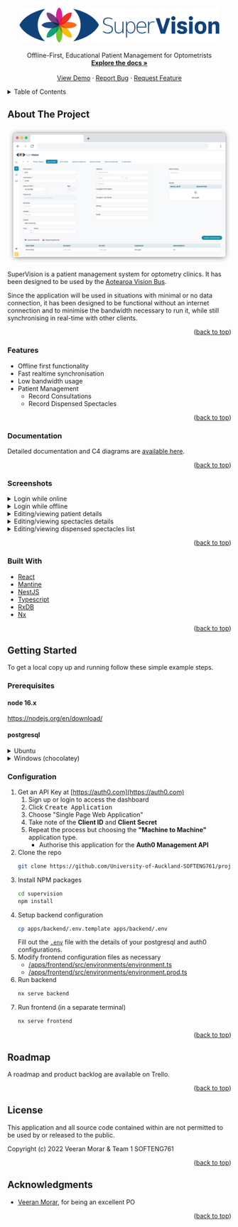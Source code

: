 <a name="readme-top"></a>

<div align="center">
  <h3>
    <a href="https://github.com/University-of-Auckland-SOFTENG761/project-team-1">
      <img src="/assets/logo.svg" alt="SuperVision" width="450">
    </a>
  </h3>

  <p align="center">
    Offline-First, Educational Patient Management for Optometrists
    <br />
    <a href="/apps/c4-diagram/docs/README.md"><strong>Explore the docs »</strong></a>
    <br />
    <br />
    <a href="https://uoa-supervision.org">View Demo</a>
    ·
    <a href="https://github.com/University-of-Auckland-SOFTENG761/project-team-1/issues">Report Bug</a>
    ·
    <a href="https://github.com/University-of-Auckland-SOFTENG761/project-team-1/issues">Request Feature</a>
  </p>
</div>

<!-- TABLE OF CONTENTS -->
<details>
  <summary>Table of Contents</summary>
  <ol>
    <li>
      <a href="#about-the-project">About The Project</a>
      <ul>
        <li><a href="#features">Features</a></li>
      </ul>
      <ul>
        <li><a href="#screenshots">Screenshots</a></li>
      </ul>
      <ul>
        <li><a href="#built-with">Built With</a></li>
      </ul>
    </li>
    <li>
      <a href="#getting-started">Getting Started</a>
      <ul>
        <li><a href="#prerequisites">Prerequisites</a></li>
        <li><a href="#installation">Installation</a></li>
      </ul>
    </li>
    <li><a href="#roadmap">Roadmap</a></li>
    <li><a href="#license">License</a></li>
    <li><a href="#acknowledgments">Acknowledgments</a></li>
  </ol>
</details>

<!-- ABOUT THE PROJECT -->

## About The Project

<div align="center">
  <a href="https://github.com/University-of-Auckland-SOFTENG761/project-team-1">
        <img src="/assets/screenshots/patient-details-framed.jpg" alt="SuperVision screenshot of patient details screen" width="700">
  </a>
</div>

SuperVision is a patient management system for optometry clinics.
It has been designed to be used by the [Aotearoa Vision Bus](https://communityeyehealth.auckland.ac.nz/our-research/vision-bus-aotearoa/).

Since the application will be used in situations with minimal or no data connection, it has been
designed to be functional without an internet connection and to minimise the bandwidth necessary to run it,
while still synchronising in real-time with other clients.

<p align="right">(<a href="#readme-top">back to top</a>)</p>

### Features

- Offline first functionality
- Fast realtime synchronisation
- Low bandwidth usage
- Patient Management
  - Record Consultations
  - Record Dispensed Spectacles

<p align="right">(<a href="#readme-top">back to top</a>)</p>

### Documentation

Detailed documentation and C4 diagrams are [available here](/apps/c4-diagram/docs/README.md).

<p align="right">(<a href="#readme-top">back to top</a>)</p>

### Screenshots

<details>
  <summary>Login while online</summary>
  <img src="/assets/screenshots/login-online.jpg" alt="screenshot of login screen">
</details>
<details>
  <summary>Login while offline</summary>
  <img src="/assets/screenshots/login-offline.jpg" alt="screenshot of login screen">
</details>
<details>
  <summary>Editing/viewing patient details</summary>
  <img src="/assets/screenshots/patient-details.jpg" alt="screenshot of login screen">
</details>
<details>
  <summary>Editing/viewing spectacles details</summary>
  <img src="/assets/screenshots/spectacles-details.jpg" alt="screenshot of login screen">
</details>
<details>
  <summary>Editing/viewing dispensed spectacles list</summary>
  <img src="/assets/screenshots/spectacles-list.jpg" alt="screenshot of login screen">
</details>
<p align="right">(<a href="#readme-top">back to top</a>)</p>

### Built With

- [React](reactjs.org/)
- [Mantine](https://mantine.dev)
- [NestJS](https://nestjs.com/)
- [Typescript](https://typescriptlang.org/)
- [RxDB](https://rxdb.info/)
- [Nx](https://nx.dev)

<p align="right">(<a href="#readme-top">back to top</a>)</p>

<!-- GETTING STARTED -->

## Getting Started

To get a local copy up and running follow these simple example steps.

### Prerequisites

#### node 16.x

https://nodejs.org/en/download/

#### postgresql

<details>
<summary>Ubuntu</summary>

```bash
# Install PostgreSQL
sudo apt update
sudo apt install postgresql postgresql-contrib

# Create a User
sudo -u postgres createuser --interactive --pwprompt

# Create database
sudo -u postgres createdb supervision
```

</details>
<details>
<summary>Windows (chocolatey)</summary>
<a href="https://chocolatey.org/">https://chocolatey.org/</a>

```bash
# Install PostgreSQL
> choco install postgresql --params '/Password:<YOUR_SUPERUSER_PASS>'
# IMPORTANT: Restart all active terminal/bash/cmd/ps sessions
# Create a User
> createuser -U postgres --interactive --pwprompt
> Enter name of role to add: <windows username>
> Enter password for new role: <a password>
> Enter it again: <a password, again>
> Shall the new role be a superuser? (y/n) n
> Shall the new role be allowed to create databases? (y/n) y
> Shall the new role be allowed to create more new roles? (y/n) n
> Password: <YOUR_SUPERUSER_PASS>
# Create the database
> createdb supervision
> Password: <the password for the role you just created>
```

</details>

### Configuration

1. Get an API Key at [https://auth0.com](https://auth0.com)
   1. Sign up or login to access the dashboard
   2. Click <kbd>Create Application</kbd>
   3. Choose "Single Page Web Application"
   4. Take note of the **Client ID** and **Client Secret**
   5. Repeat the process but choosing the **"Machine to Machine"** application type.
      - Authorise this application for the **Auth0 Management API**
2. Clone the repo
   ```sh
   git clone https://github.com/University-of-Auckland-SOFTENG761/project-team-1 supervision
   ```
3. Install NPM packages
   ```sh
   cd supervision
   npm install
   ```
4. Setup backend configuration
   ```sh
   cp apps/backend/.env.template apps/backend/.env
   ```
   Fill out the [`.env`](apps/backend/.env) file with the details of your
   postgresql and auth0 configurations.
5. Modify frontend configuration files as necessary
   - [/apps/frontend/src/environments/environment.ts](/apps/frontend/src/environments/environment.ts)
   - [/apps/frontend/src/environments/environment.prod.ts](/apps/frontend/src/environments/environment.prod.ts)
6. Run backend
   ```sh
   nx serve backend
   ```
7. Run frontend (in a separate terminal)
   ```sh
   nx serve frontend
   ```

<p align="right">(<a href="#readme-top">back to top</a>)</p>

<!-- ROADMAP -->

## Roadmap

A roadmap and product backlog are available on Trello.

<p align="right">(<a href="#readme-top">back to top</a>)</p>

<!-- LICENSE -->

## License

This application and all source code contained within are not permitted to be
used by or released to the public.

Copyright (c) 2022 Veeran Morar & Team 1 SOFTENG761

<p align="right">(<a href="#readme-top">back to top</a>)</p>

<!-- ACKNOWLEDGMENTS -->

## Acknowledgments

- [Veeran Morar](https://profiles.auckland.ac.nz/veeran-morar), for being an excellent PO

<p align="right">(<a href="#readme-top">back to top</a>)</p>
